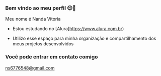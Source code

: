 ### Bem vindo ao meu perfil 😊🫰

Meu nome é Nanda Vitoria

- Estou estudando no [Alura]https://www.alura.com.br)

- Utilizo esse espaço para minha organização e compartilhamento dos meus projetos desenvolvidos

### Você pode entrar em contato comigo

ns6776548@gmail.com
